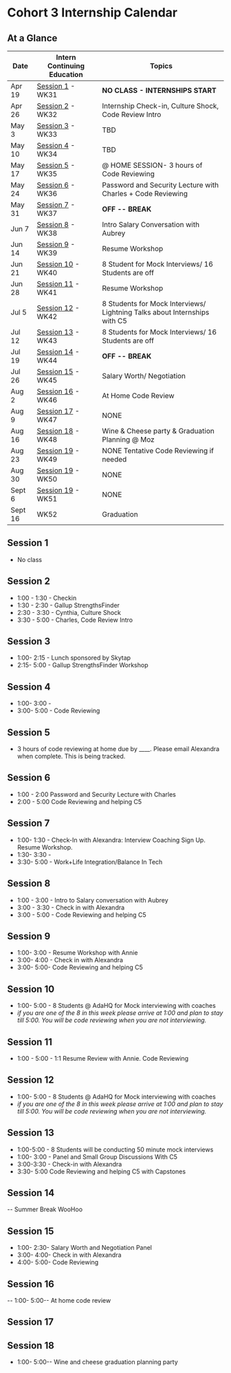 # Cohort 3 Internship Calendar

## At a Glance

Date    | Intern Continuing Education         | Topics
--------|-------------------------------------|-----------------------------
Apr 19  | [Session 1](#session-1) - WK31 | **NO CLASS - INTERNSHIPS START**
Apr 26  | [Session 2](#session-2) - WK32 | Internship Check-in, Culture Shock, Code Review Intro
May 3   | [Session 3](#session-3) - WK33 | TBD
May 10  | [Session 4](#session-4) - WK34 | TBD
May 17  | [Session 5](#session-5) - WK35 | @ HOME SESSION- 3 hours of Code Reviewing
May 24  | [Session 6](#session-6) - WK36 | Password and Security Lecture with Charles + Code Reviewing
May 31  | [Session 7](#session-7) - WK37 | **OFF -- BREAK**
Jun 7   | [Session 8](#session-8) - WK38 | Intro Salary Conversation with Aubrey
Jun 14  | [Session 9](#session-9) - WK39 | Resume Workshop
Jun 21  | [Session 10](#session-10) - WK40 | 8 Student for Mock Interviews/ 16 Students are off
Jun 28  | [Session 11](#session-11) - WK41 | Resume Workshop
Jul 5   | [Session 12](#session-12) - WK42 | 8 Students for Mock Interviews/ Lightning Talks about Internships with C5
Jul 12  | [Session 13](#session-13) - WK43 | 8 Students for Mock Interviews/ 16 Students are off
Jul 19  | [Session 14](#session-14) - WK44 | **OFF -- BREAK**
Jul 26  | [Session 15](#session-15) - WK45 | Salary Worth/ Negotiation
Aug 2   | [Session 16](#session-16) - WK46 | At Home Code Review
Aug 9   | [Session 17](#session-17) - WK47 | NONE
Aug 16  | [Session 18](#session-18) - WK48 | Wine & Cheese party & Graduation Planning @ Moz
Aug 23  | [Session 19](#session-19) - WK49 | NONE Tentative Code Reviewing if needed
Aug 30  | [Session 19](#session-20) - WK50 | NONE
Sept 6  | [Session 19](#session-21) - WK51 | NONE
Sept 16 |                             WK52 | Graduation

## Session 1
- No class

## Session 2
- 1:00 - 1:30 - Checkin
- 1:30 - 2:30 - Gallup StrengthsFinder
- 2:30 - 3:30 - Cynthia, Culture Shock
- 3:30 - 5:00 - Charles, Code Review Intro

## Session 3
- 1:00- 2:15 - Lunch sponsored by Skytap
- 2:15- 5:00 - Gallup StrengthsFinder Workshop

## Session 4
- 1:00- 3:00 -
- 3:00- 5:00 - Code Reviewing

## Session 5
- 3 hours of code reviewing at home due by ____. Please email Alexandra when complete.  This is being tracked.

## Session 6
- 1:00 - 2:00 Password and Security Lecture with Charles
- 2:00 - 5:00 Code Reviewing and helping C5

## Session 7
- 1:00- 1:30 - Check-In with Alexandra: Interview Coaching Sign Up. Resume Workshop.
- 1:30- 3:30 -
- 3:30- 5:00 - Work+Life Integration/Balance In Tech

## Session 8
- 1:00 - 3:00 - Intro to Salary conversation with Aubrey
- 3:00 - 3:30 - Check in with Alexandra
- 3:00 - 5:00 - Code Reviewing and helping C5

## Session 9
- 1:00- 3:00 - Resume Workshop with Annie
- 3:00- 4:00 - Check in with Alexandra
- 3:00- 5:00- Code Reviewing and helping C5

## Session 10
- 1:00- 5:00 - 8 Students @ AdaHQ for Mock interviewing with coaches
- _if you are one of the 8 in this week please arrive at 1:00 and plan to stay till 5:00. You will be code reviewing when you are not interviewing._

## Session 11
- 1:00 - 5:00 - 1:1 Resume Review with Annie. Code Reviewing

## Session 12
- 1:00- 5:00 - 8 Students @ AdaHQ for Mock interviewing with coaches
- _if you are one of the 8 in this week please arrive at 1:00 and plan to stay till 5:00. You will be code reviewing when you are not interviewing._

## Session 13
- 1:00-5:00 - 8 Students will be conducting 50 minute mock interviews
- 1:00- 3:00 - Panel and Small Group Discussions With C5
- 3:00-3:30 - Check-in with Alexandra
- 3:30- 5:00  Code Reviewing and helping C5 with Capstones

## Session 14
-- Summer Break WooHoo

## Session 15
- 1:00- 2:30- Salary Worth and Negotiation Panel
- 3:00- 4:00- Check in with Alexandra
- 4:00- 5:00- Code Reviewing

## Session 16
-- 1:00- 5:00-- At home code review

## Session 17

## Session 18
- 1:00- 5:00-- Wine and cheese graduation planning party
